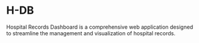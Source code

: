 # H-DB
Hospital Records Dashboard is a comprehensive web application designed to streamline the management and visualization of hospital records.

